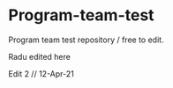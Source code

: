 # Program-team-test
Program team test repository / free to edit.



Radu edited here

Edit 2 // 12-Apr-21

